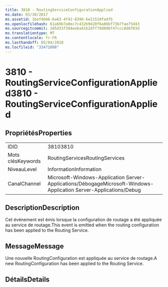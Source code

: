 ```yaml
---
title: 3810 - RoutingServiceConfigurationApplied
ms.date: 03/30/2017
ms.assetid: 1bef4b66-6a63-4f42-8396-6e21510fa4fb
ms.openlocfilehash: 61a69b7a0ec7c432b9d20f6a86bf73b7fae75d43
ms.sourcegitcommit: 3d5d33f384eeba41b2dff79d096f47ccc8d8f03d
ms.translationtype: MT
ms.contentlocale: fr-FR
ms.lasthandoff: 05/04/2018
ms.locfileid: "33471098"
---
```

# <a name="3810---routingserviceconfigurationapplied"></a><span data-ttu-id="94a8f-102">3810 - RoutingServiceConfigurationApplied</span><span class="sxs-lookup"><span data-stu-id="94a8f-102">3810 - RoutingServiceConfigurationApplied</span></span>
## <a name="properties"></a><span data-ttu-id="94a8f-103">Propriétés</span><span class="sxs-lookup"><span data-stu-id="94a8f-103">Properties</span></span>  
  
|||  
|-|-|  
|<span data-ttu-id="94a8f-104">ID</span><span class="sxs-lookup"><span data-stu-id="94a8f-104">ID</span></span>|<span data-ttu-id="94a8f-105">3810</span><span class="sxs-lookup"><span data-stu-id="94a8f-105">3810</span></span>|  
|<span data-ttu-id="94a8f-106">Mots clés</span><span class="sxs-lookup"><span data-stu-id="94a8f-106">Keywords</span></span>|<span data-ttu-id="94a8f-107">RoutingServices</span><span class="sxs-lookup"><span data-stu-id="94a8f-107">RoutingServices</span></span>|  
|<span data-ttu-id="94a8f-108">Niveau</span><span class="sxs-lookup"><span data-stu-id="94a8f-108">Level</span></span>|<span data-ttu-id="94a8f-109">Information</span><span class="sxs-lookup"><span data-stu-id="94a8f-109">Information</span></span>|  
|<span data-ttu-id="94a8f-110">Canal</span><span class="sxs-lookup"><span data-stu-id="94a8f-110">Channel</span></span>|<span data-ttu-id="94a8f-111">Microsoft-Windows-Application Server-Applications/Débogage</span><span class="sxs-lookup"><span data-stu-id="94a8f-111">Microsoft-Windows-Application Server-Applications/Debug</span></span>|  
  
## <a name="description"></a><span data-ttu-id="94a8f-112">Description</span><span class="sxs-lookup"><span data-stu-id="94a8f-112">Description</span></span>  
 <span data-ttu-id="94a8f-113">Cet événement est émis lorsque la configuration de routage a été appliquée au service de routage.</span><span class="sxs-lookup"><span data-stu-id="94a8f-113">This event is emitted when the routing configuration has been applied to the Routing Service.</span></span>  
  
## <a name="message"></a><span data-ttu-id="94a8f-114">Message</span><span class="sxs-lookup"><span data-stu-id="94a8f-114">Message</span></span>  
 <span data-ttu-id="94a8f-115">Une nouvelle RoutingConfiguration est appliquée au service de routage.</span><span class="sxs-lookup"><span data-stu-id="94a8f-115">A new RoutingConfiguration has been applied to the Routing Service.</span></span>  
  
## <a name="details"></a><span data-ttu-id="94a8f-116">Détails</span><span class="sxs-lookup"><span data-stu-id="94a8f-116">Details</span></span>
